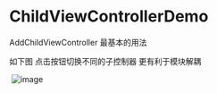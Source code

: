 # ChildViewControllerDemo
AddChildViewController 最基本的用法

如下图 点击按钮切换不同的子控制器 更有利于模块解耦

 ![image](https://github.com/S-zin/ChildViewControllerDemo/screenshots/WechatIMG30.png)

